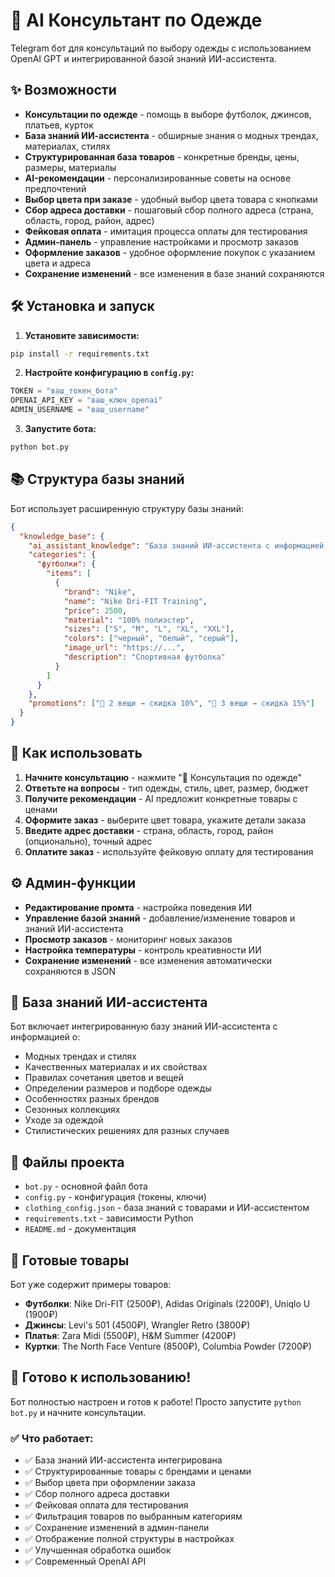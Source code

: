 # 🤖 AI Консультант по Одежде

Telegram бот для консультаций по выбору одежды с использованием OpenAI GPT и интегрированной базой знаний ИИ-ассистента.

## ✨ Возможности

- **Консультации по одежде** - помощь в выборе футболок, джинсов, платьев, курток
- **База знаний ИИ-ассистента** - обширные знания о модных трендах, материалах, стилях
- **Структурированная база товаров** - конкретные бренды, цены, размеры, материалы
- **AI-рекомендации** - персонализированные советы на основе предпочтений
- **Выбор цвета при заказе** - удобный выбор цвета товара с кнопками
- **Сбор адреса доставки** - пошаговый сбор полного адреса (страна, область, город, район, адрес)
- **Фейковая оплата** - имитация процесса оплаты для тестирования
- **Админ-панель** - управление настройками и просмотр заказов
- **Оформление заказов** - удобное оформление покупок с указанием цвета и адреса
- **Сохранение изменений** - все изменения в базе знаний сохраняются

## 🛠 Установка и запуск

1. **Установите зависимости:**
```bash
pip install -r requirements.txt
```

2. **Настройте конфигурацию в `config.py`:**
```python
TOKEN = "ваш_токен_бота"
OPENAI_API_KEY = "ваш_ключ_openai"
ADMIN_USERNAME = "ваш_username"
```

3. **Запустите бота:**
```bash
python bot.py
```

## 📚 Структура базы знаний

Бот использует расширенную структуру базы знаний:

```json
{
  "knowledge_base": {
    "ai_assistant_knowledge": "База знаний ИИ-ассистента с информацией о модных трендах, материалах, стилях...",
    "categories": {
      "футболки": {
        "items": [
          {
            "brand": "Nike",
            "name": "Nike Dri-FIT Training",
            "price": 2500,
            "material": "100% полиэстер",
            "sizes": ["S", "M", "L", "XL", "XXL"],
            "colors": ["черный", "белый", "серый"],
            "image_url": "https://...",
            "description": "Спортивная футболка"
          }
        ]
      }
    },
    "promotions": ["🎁 2 вещи → скидка 10%", "🎁 3 вещи → скидка 15%"]
  }
}
```

## 🎯 Как использовать

1. **Начните консультацию** - нажмите "👕 Консультация по одежде"
2. **Ответьте на вопросы** - тип одежды, стиль, цвет, размер, бюджет
3. **Получите рекомендации** - AI предложит конкретные товары с ценами
4. **Оформите заказ** - выберите цвет товара, укажите детали заказа
5. **Введите адрес доставки** - страна, область, город, район (опционально), точный адрес
6. **Оплатите заказ** - используйте фейковую оплату для тестирования

## ⚙️ Админ-функции

- **Редактирование промта** - настройка поведения ИИ
- **Управление базой знаний** - добавление/изменение товаров и знаний ИИ-ассистента
- **Просмотр заказов** - мониторинг новых заказов
- **Настройка температуры** - контроль креативности ИИ
- **Сохранение изменений** - все изменения автоматически сохраняются в JSON

## 🔧 База знаний ИИ-ассистента

Бот включает интегрированную базу знаний ИИ-ассистента с информацией о:
- Модных трендах и стилях
- Качественных материалах и их свойствах
- Правилах сочетания цветов и вещей
- Определении размеров и подборе одежды
- Особенностях разных брендов
- Сезонных коллекциях
- Уходе за одеждой
- Стилистических решениях для разных случаев

## 📝 Файлы проекта

- `bot.py` - основной файл бота
- `config.py` - конфигурация (токены, ключи)
- `clothing_config.json` - база знаний с товарами и ИИ-ассистентом
- `requirements.txt` - зависимости Python
- `README.md` - документация

## 🚀 Готовые товары

Бот уже содержит примеры товаров:
- **Футболки**: Nike Dri-FIT (2500₽), Adidas Originals (2200₽), Uniqlo U (1900₽)
- **Джинсы**: Levi's 501 (4500₽), Wrangler Retro (3800₽)
- **Платья**: Zara Midi (5500₽), H&M Summer (4200₽)
- **Куртки**: The North Face Venture (8500₽), Columbia Powder (7200₽)

## 🎉 Готово к использованию!

Бот полностью настроен и готов к работе! Просто запустите `python bot.py` и начните консультации.

### ✅ Что работает:
- ✅ База знаний ИИ-ассистента интегрирована
- ✅ Структурированные товары с брендами и ценами
- ✅ Выбор цвета при оформлении заказа
- ✅ Сбор полного адреса доставки
- ✅ Фейковая оплата для тестирования
- ✅ Фильтрация товаров по выбранным категориям
- ✅ Сохранение изменений в админ-панели
- ✅ Отображение полной структуры в настройках
- ✅ Улучшенная обработка ошибок
- ✅ Современный OpenAI API 